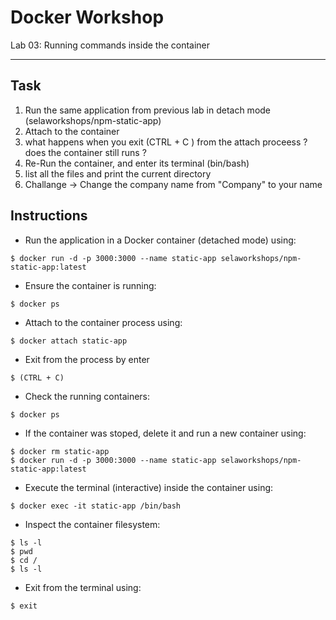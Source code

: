 # Docker Workshop
Lab 03: Running commands inside the container

---

## Task

1. Run the same application from previous lab in detach mode (selaworkshops/npm-static-app)
2. Attach to the container
3. what happens when you exit (CTRL + C ) from the attach proceess ? does the container still runs ?
4. Re-Run the container, and enter its terminal (bin/bash) 
5. list all the files and print the current directory
6. Challange -> Change the company name from "Company" to your name


## Instructions

 - Run the application in a Docker container (detached mode) using:
```
$ docker run -d -p 3000:3000 --name static-app selaworkshops/npm-static-app:latest
```

 - Ensure the container is running:
```
$ docker ps
```

 - Attach to the container process using:
```
$ docker attach static-app
```

 - Exit from the process by enter 
```
$ (CTRL + C)
```

 - Check the running containers:
```
$ docker ps
```

 - If the container was stoped, delete it and run a new container using:
```
$ docker rm static-app
$ docker run -d -p 3000:3000 --name static-app selaworkshops/npm-static-app:latest
```

 - Execute the terminal (interactive) inside the container using:
```
$ docker exec -it static-app /bin/bash
```

 - Inspect the container filesystem:
```
$ ls -l
$ pwd
$ cd /
$ ls -l
```

 - Exit from the terminal using:
```
$ exit
```
